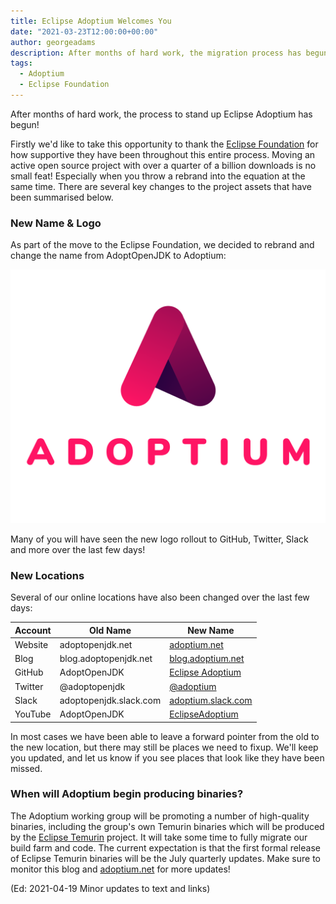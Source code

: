 ```yaml
---
title: Eclipse Adoptium Welcomes You
date: "2021-03-23T12:00:00+00:00"
author: georgeadams
description: After months of hard work, the migration process has begun!
tags:
  - Adoptium
  - Eclipse Foundation
---
```


After months of hard work, the process to stand up Eclipse Adoptium has begun!

Firstly we'd like to take this opportunity to thank the [Eclipse Foundation](https://www.eclipse.org/) for how supportive they have been throughout this entire process. Moving an active open source project with over a quarter of a billion downloads is no small feat! Especially when you throw a rebrand into the equation at the same time. There are several key changes to the project assets that have been summarised below.

### New Name & Logo
As part of the move to the Eclipse Foundation, we decided to rebrand and change the name from AdoptOpenJDK to Adoptium:

![Adoptium Logo](./adoptium_logo.png)

Many of you will have seen the new logo rollout to GitHub, Twitter, Slack and more over the last few days!

### New Locations
Several of our online locations have also been changed over the last few days:

| Account | Old Name | New Name |
| --- | --- | --- |
| Website | adoptopenjdk.net | [adoptium.net](https://adoptium.net) |
| Blog | blog.adoptopenjdk.net | [blog.adoptium.net](https://blog.adoptium.net) |
| GitHub | AdoptOpenJDK | [Eclipse Adoptium](https://github.com/adoptium) |
| Twitter | @adoptopenjdk | [@adoptium](https://twitter.com/adoptium) |
| Slack | adoptopenjdk.slack.com | [adoptium.slack.com](https://adoptium.slack.com) |
| YouTube | AdoptOpenJDK | [EclipseAdoptium](https://www.youtube.com/c/EclipseAdoptium) |

In most cases we have been able to leave a forward pointer from the old to the new location, but there may still be places we need to fixup. We'll keep you updated, and let us know if you see places that look like they have been missed.

### When will Adoptium begin producing binaries?
The Adoptium working group will be promoting a number of high-quality binaries, including the group's own Temurin binaries which will be produced by the [Eclipse Temurin](https://projects.eclipse.org/projects/adoptium.temurin) project. It will take some time to fully migrate our build farm and code. The current expectation is that the first formal release of Eclipse Temurin binaries will be the July quarterly updates. Make sure to monitor this blog and [adoptium.net](https://adoptium.net) for more updates!


(Ed: 2021-04-19 Minor updates to text and links)
